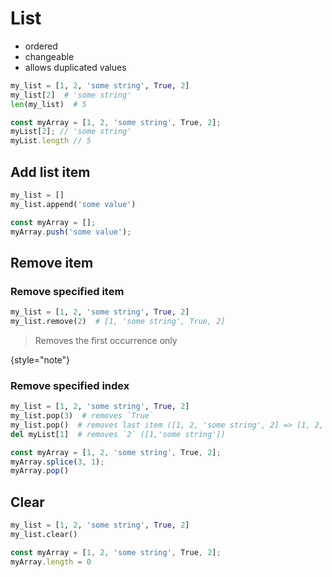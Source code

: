 # List
- ordered
- changeable
- allows duplicated values

<tabs>
<tab title="Python">

```Python
my_list = [1, 2, 'some string', True, 2]
my_list[2]  # 'some string'
len(my_list)  # 5
```

</tab>
<tab title="JavaScript">

```Javascript
const myArray = [1, 2, 'some string', True, 2];
myList[2]; // 'some string'
myList.length // 5
```
</tab>
</tabs>

## Add list item
<tabs>
<tab title="Python">

```Python
my_list = []
my_list.append('some value')
```

</tab>
<tab title="JavaScript">

```Javascript
const myArray = [];
myArray.push('some value');
```
</tab>
</tabs>


## Remove item

### Remove specified item
```Python
my_list = [1, 2, 'some string', True, 2]
my_list.remove(2)  # [1, 'some string', True, 2]
```
> Removes the first occurrence only
> 
{style="note"}

### Remove specified index
<tabs>
<tab title="Python">

```Python
my_list = [1, 2, 'some string', True, 2]
my_list.pop(3)  # removes `True`
my_list.pop()  # removes last item ([1, 2, 'some string', 2] => [1, 2, 'some string'])
del myList[1]  # removes `2` ([1,'some string'])
```

</tab>
<tab title="JavaScript">

```Javascript
const myArray = [1, 2, 'some string', True, 2];
myArray.splice(3, 1);
myArray.pop()
```
</tab>
</tabs>

## Clear
<tabs>
<tab title="Python">

```Python
my_list = [1, 2, 'some string', True, 2]
my_list.clear()
```

</tab>
<tab title="JavaScript">

```Javascript
const myArray = [1, 2, 'some string', True, 2];
myArray.length = 0
```
</tab>
</tabs>

